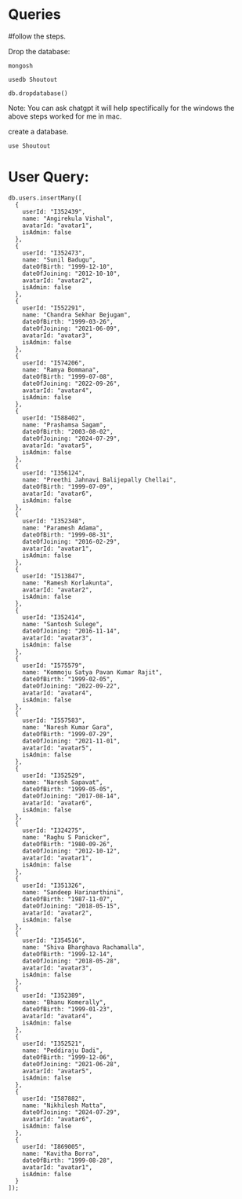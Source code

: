 # Queries
#follow the steps.

Drop the database:

    mongosh

    usedb Shoutout

    db.dropdatabase()

Note: You can ask chatgpt it will help spectifically for the windows the above steps worked for me in mac.

create a database.

    use Shoutout

# User Query:

    db.users.insertMany([
      {
        userId: "I352439",
        name: "Angirekula Vishal",
        avatarId: "avatar1",
        isAdmin: false
      },
      {
        userId: "I352473",
        name: "Sunil Badugu",
        dateOfBirth: "1999-12-10",
        dateOfJoining: "2012-10-10",
        avatarId: "avatar2",
        isAdmin: false
      },
      {
        userId: "I552291",
        name: "Chandra Sekhar Bejugam",
        dateOfBirth: "1999-03-26",
        dateOfJoining: "2021-06-09",
        avatarId: "avatar3",
        isAdmin: false
      },
      {
        userId: "I574206",
        name: "Ramya Bommana",
        dateOfBirth: "1999-07-08",
        dateOfJoining: "2022-09-26",
        avatarId: "avatar4",
        isAdmin: false
      },
      {
        userId: "I588402",
        name: "Prashamsa Sagam",
        dateOfBirth: "2003-08-02",
        dateOfJoining: "2024-07-29",
        avatarId: "avatar5",
        isAdmin: false
      },
      {
        userId: "I356124",
        name: "Preethi Jahnavi Balijepally Chellai",
        dateOfBirth: "1999-07-09",
        avatarId: "avatar6",
        isAdmin: false
      },
      {
        userId: "I352348",
        name: "Paramesh Adama",
        dateOfBirth: "1999-08-31",
        dateOfJoining: "2016-02-29",
        avatarId: "avatar1",
        isAdmin: false
      },
      {
        userId: "I513847",
        name: "Ramesh Korlakunta",
        avatarId: "avatar2",
        isAdmin: false
      },
      {
        userId: "I352414",
        name: "Santosh Sulege",
        dateOfJoining: "2016-11-14",
        avatarId: "avatar3",
        isAdmin: false
      },
      {
        userId: "I575579",
        name: "Kommoju Satya Pavan Kumar Rajit",
        dateOfBirth: "1999-02-05",
        dateOfJoining: "2022-09-22",
        avatarId: "avatar4",
        isAdmin: false
      },
      {
        userId: "I557583",
        name: "Naresh Kumar Gara",
        dateOfBirth: "1999-07-29",
        dateOfJoining: "2021-11-01",
        avatarId: "avatar5",
        isAdmin: false
      },
      {
        userId: "I352529",
        name: "Naresh Sapavat",
        dateOfBirth: "1999-05-05",
        dateOfJoining: "2017-08-14",
        avatarId: "avatar6",
        isAdmin: false
      },
      {
        userId: "I324275",
        name: "Raghu S Panicker",
        dateOfBirth: "1980-09-26",
        dateOfJoining: "2012-10-12",
        avatarId: "avatar1",
        isAdmin: false
      },
      {
        userId: "I351326",
        name: "Sandeep Harinarthini",
        dateOfBirth: "1987-11-07",
        dateOfJoining: "2018-05-15",
        avatarId: "avatar2",
        isAdmin: false
      },
      {
        userId: "I354516",
        name: "Shiva Bharghava Rachamalla",
        dateOfBirth: "1999-12-14",
        dateOfJoining: "2018-05-28",
        avatarId: "avatar3",
        isAdmin: false
      },
      {
        userId: "I352389",
        name: "Bhanu Komerally",
        dateOfBirth: "1999-01-23",
        avatarId: "avatar4",
        isAdmin: false
      },
      {
        userId: "I352521",
        name: "Peddiraju Dadi",
        dateOfBirth: "1999-12-06",
        dateOfJoining: "2021-06-28",
        avatarId: "avatar5",
        isAdmin: false
      },
      {
        userId: "I587882",
        name: "Nikhilesh Matta",
        dateOfJoining: "2024-07-29",
        avatarId: "avatar6",
        isAdmin: false
      },
      {
        userId: "I869005",
        name: "Kavitha Borra",
        dateOfBirth: "1999-08-28",
        avatarId: "avatar1",
        isAdmin: false
      }
    ]);

